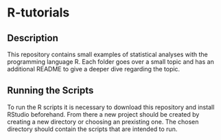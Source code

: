 # R-tutorials
## Description
This repository contains small examples of statistical analyses with the programming language R.
Each folder goes over a small topic and has an additional README to give a deeper dive regarding the topic.

## Running the Scripts
To run the R scripts it is necessary to download this repository and install RStudio beforehand. 
From there a new project should be created by creating a new directory or choosing an prexisting one. 
The chosen directory should contain the scripts that are intended to run.
